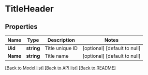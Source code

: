 # TitleHeader

## Properties
Name | Type | Description | Notes
------------ | ------------- | ------------- | -------------
**Uid** | **string** | Title unique ID | [optional] [default to null]
**Name** | **string** | Title name | [optional] [default to null]

[[Back to Model list]](../README.md#documentation-for-models) [[Back to API list]](../README.md#documentation-for-api-endpoints) [[Back to README]](../README.md)


